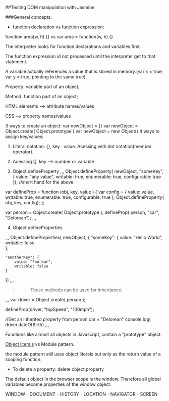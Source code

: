 ##Testing DOM manipulation with Jasmine


###General concepts:

* function declaration vs function expression:

function area(w, h) {} vs var area = function(w, h) {}

The interpreter looks for function declarations and variables first.

The function expression id not processed until the interpreter get to that statement.

A variable actually references a value that is stored in memory.(var x = true; var y = true; pointing to the same true)

Property: variable part of an object;

Method: function part of an object;

HTML elements --> attribute names/values

CSS --> property names/values

3 ways to create an object:
var newObject = {}
var newObject = Object.create( Object.prototype )
var newObject = new Object()
4 ways to assign key/values:

1. Literal notation: {}, key : value. Acessing with dot notation(member operator). 
2. Acessing [], key --> number or variable

3. Object.defineProperty
,,,
Object.defineProperty( newObject, "someKey", {
    value: "any value",
    writable: true,
    enumerable: true,
    configurable: true
});
//short hand for the above:

var defineProp = function (obj, key, value ) {
    var config = {
    value: value,
    writable: true,
    enumerable: true,
    configurable: true
    };
    Object.defineProperty( obj, key, config);
};

var person = Object.create( Object.prototype );
 defineProp( person, "car", "Delorean");
,,,

4. Object.defineProperties

,,,
Object.defineProperties( newObject, {
    "someKey": {
        value: "Hello World",
        writable: false  
    },

    "anotherKey": {
        value: "Foo bar",
        writable: false
    }
})
,,,

>> These methods can be used for inheritance:

,,,
var driver = Object.create( person );

defineProp(driver, "topSpeed", "100mph");

//Get an inherited property from person car = "Delorean"
console.log( driver.dateOfBirth)
,,,

Functions like almost all objects in Javascript, contain a "prototype" object.

[Object literals](http://rmurphey.com/blog/2009/10/15/using-objects-to-organize-your-code/) vs Module pattern.

the module pattern still uses object literals but only as the return value of a scoping function.

- To delete a property: delete object.property

The default object in the browser scope is the window. Therefore all global variables become properties of the window object.

WINDOW
    - DOCUMENT
    - HISTORY
    - LOCATION
    - NAVIGATOR
    - SCREEN





